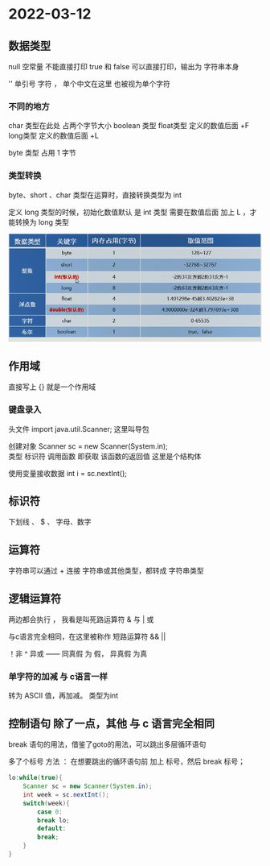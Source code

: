 # 2022-03-12

## 数据类型

null 空常量 不能直接打印
true 和 false 可以直接打印，输出为 字符串本身

'' 单引号 字符  ，  单个中文在这里 也被视为单个字符    

### 不同的地方
char 类型在此处 占两个字节大小
boolean 类型
float类型 定义的数值后面 +F
long类型 定义的数值后面 +L

byte 类型 占用 1 字节

### 类型转换
byte、short 、char 类型在运算时，直接转换类型为 int

定义 long 类型的时候，初始化数值默认 是 int 类型
需要在数值后面 加上 L ，才能转换为 long 类型



![](vx_images/393885908238779.png)




## 作用域

直接写上 {} 就是一个作用域

### 键盘录入

头文件 import java.util.Scanner;  这里叫导包

创建对象
Scanner sc = new Scanner(System.in);    
类型        标识符       调用函数
即获取 该函数的返回值
这里是个结构体

使用变量接收数据
int i = sc.nextInt();

## 标识符 
下划线 、 $  、 字母、数字



## 运算符

字符串可以通过  +  连接 字符串或其他类型，都转成 字符串类型


## 逻辑运算符 

两边都会执行  ， 我看是叫死路运算符
& 与
| 或

与c语言完全相同，在这里被称作 短路运算符
&& 
||      


！非
^ 异或    ——  同真假 为 假， 异真假 为真


### 单字符的加减 与 c语言一样
转为 ASCII 值，再加减。 类型为int



## 控制语句 除了一点，其他 与 c 语言完全相同

break 语句的用法，借鉴了goto的用法，可以跳出多层循环语句

多了个标号
方法 ： 在想要跳出的循环语句前 加上 标号，然后 break 标号；

```java
lo:while(true){
    Scanner sc = new Scanner(System.in);
    int week = sc.nextInt();
    switch(week){
        case 0:
        break lo;
        default:
        break;
    }
}


```


